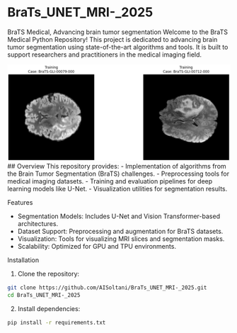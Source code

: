 # BraTs_UNET_MRI-_2025
BraTS Medical, Advancing brain tumor segmentation
Welcome to the BraTS Medical Python Repository! This project is dedicated to advancing brain tumor segmentation using state-of-the-art algorithms and tools. It is built to support researchers and practitioners in the medical imaging field.
<div align="center">
  <img src="https://raw.githubusercontent.com/AISoltani/BraTs_UNET_MRI-_2025/refs/heads/main/BraTs_Visualize.png" alt="Description" width="800" />
</div>
## Overview
This repository provides:
- Implementation of algorithms from the Brain Tumor Segmentation (BraTS) challenges.
- Preprocessing tools for medical imaging datasets.
- Training and evaluation pipelines for deep learning models like U-Net.
- Visualization utilities for segmentation results.

Features
- Segmentation Models: Includes U-Net and Vision Transformer-based architectures.
- Dataset Support: Preprocessing and augmentation for BraTS datasets.
- Visualization: Tools for visualizing MRI slices and segmentation masks.
- Scalability: Optimized for GPU and TPU environments.

Installation
1. Clone the repository:
```bash
git clone https://github.com/AISoltani/BraTs_UNET_MRI-_2025.git
cd BraTs_UNET_MRI-_2025
```
2. Install dependencies:
```bash
pip install -r requirements.txt
```
